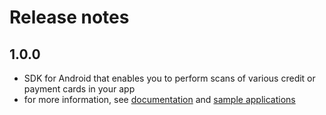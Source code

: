 # Release notes

## 1.0.0

- SDK for Android that enables you to perform scans of various credit or payment cards in your app
- for more information, see [documentation](https://github.com/blinkcard/blinkcard-android) and [sample applications](https://github.com/blinkcard/blinkcard-android/tree/master/BlinkCardSample)